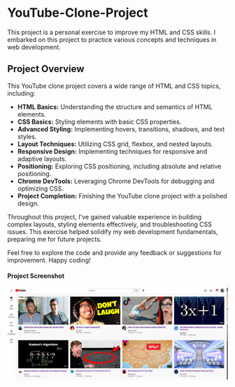 # YouTube-Clone-Project

This project is a personal exercise to improve my HTML and CSS skills. I embarked on this project to practice various concepts and techniques in web development.

## Project Overview

This YouTube clone project covers a wide range of HTML and CSS topics, including:

- **HTML Basics:** Understanding the structure and semantics of HTML elements.
- **CSS Basics:** Styling elements with basic CSS properties.
- **Advanced Styling:** Implementing hovers, transitions, shadows, and text styles.
- **Layout Techniques:** Utilizing CSS grid, flexbox, and nested layouts.
- **Responsive Design:** Implementing techniques for responsive and adaptive layouts.
- **Positioning:** Exploring CSS positioning, including absolute and relative positioning.
- **Chrome DevTools:** Leveraging Chrome DevTools for debugging and optimizing CSS.
- **Project Completion:** Finishing the YouTube clone project with a polished design.

Throughout this project, I've gained valuable experience in building complex layouts, styling elements effectively, and troubleshooting CSS issues. This exercise helped solidify my web development fundamentals, preparing me for future projects.

Feel free to explore the code and provide any feedback or suggestions for improvement. Happy coding!


#### Project Screenshot
![Screenshot YouTube Clone Example](https://github.com/DubovinaDj/YouTube-Clone-Project/blob/main/Screenshot%20YouTube%20Clone%20Example.png)





